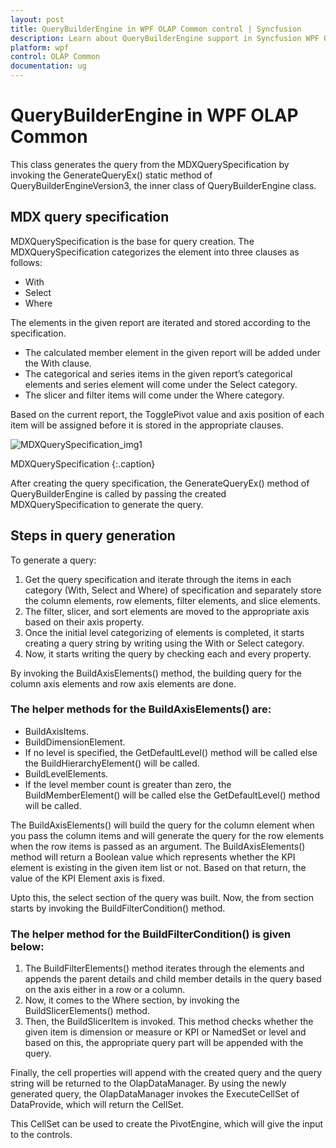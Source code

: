 ```yaml
---
layout: post
title: QueryBuilderEngine in WPF OLAP Common control | Syncfusion
description: Learn about QueryBuilderEngine support in Syncfusion WPF OLAP Common control, its elements and more details.
platform: wpf
control: OLAP Common
documentation: ug
---
```


# QueryBuilderEngine in WPF OLAP Common

This class generates the query from the MDXQuerySpecification by invoking the GenerateQueryEx() static method of QueryBuilderEngineVersion3, the inner class of QueryBuilderEngine class.

## MDX query specification

MDXQuerySpecification is the base for query creation. The MDXQuerySpecification categorizes the element into three clauses as follows:

* With
* Select
* Where

The elements in the given report are iterated and stored according to the specification.

* The calculated member element in the given report will be added under the With clause.
* The categorical and series items in the given report’s categorical elements and series element will come under the Select category.
* The slicer and filter items will come under the Where category.

Based on the current report, the TogglePivot value and axis position of each item will be assigned before it is stored in the appropriate clauses.

![MDXQuerySpecification_img1](MDXQuerySpecification_images/MDXQuerySpecification_img1.png)





 MDXQuerySpecification
 {:.caption}



After creating the query specification, the GenerateQueryEx() method of QueryBuilderEngine is called by passing the created MDXQuerySpecification to generate the query.

## Steps in query generation

To generate a query:

1. Get the query specification and iterate through the items in each category (With, Select and Where) of specification and separately store the column elements, row elements, filter elements, and slice elements.
2. The filter, slicer, and sort elements are moved to the appropriate axis based on their axis property.
3. Once the initial level categorizing of elements is completed, it starts creating a query string by writing using the With or Select category.
4. Now, it starts writing the query by checking each and every property.



By invoking the BuildAxisElements() method, the building query for the column axis elements and row axis elements are done.

### The helper methods for the BuildAxisElements() are:

* BuildAxisItems.
* BuildDimensionElement.
* If no level is specified, the GetDefaultLevel() method will be called else the BuildHierarchyElement() will be called.
* BuildLevelElements.
* If the level member count is greater than zero, the BuildMemberElement() will be called else the GetDefaultLevel() method will be called.

The BuildAxisElements() will build the query for the column element when you pass the column items and will generate the query for the row elements when the row items is passed as an argument. The BuildAxisElements() method will return a Boolean value which represents whether the KPI element is existing in the given item list or not. Based on that return, the value of the KPI Element axis is fixed.

Upto this, the select section of the query was built. Now, the from section starts by invoking the BuildFilterCondition() method.

### The helper method for the BuildFilterCondition() is given below:

1. The BuildFilterElements() method iterates through the elements and appends the parent details and child member details in the query based on the axis either in a row or a column.
2. Now, it comes to the Where section, by invoking the BuildSlicerElements() method.
3. Then, the BuildSlicerItem is invoked. This method checks whether the given item is dimension or measure or KPI or NamedSet or level and based on this, the appropriate query part will be appended with the query.



Finally, the cell properties will append with the created query and the query string will be returned to the OlapDataManager. By using the newly generated query, the OlapDataManager invokes the ExecuteCellSet of DataProvide, which will return the CellSet.

This CellSet can be used to create the PivotEngine, which will give the input to the controls.




